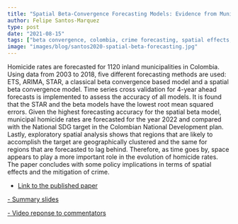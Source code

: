 ```yaml
---
title: "Spatial Beta-Convergence Forecasting Models: Evidence from Municipal Homicide Rates in Colombia"
author: Felipe Santos-Marquez
type: post
date: "2021-08-15"
tags: ["beta convergence, colombia, crime forecasting, spatial effects, "]
image: "images/blog/santos2020-spatial-beta-forecasting.jpg"
---
```



Homicide rates are forecasted for 1120 inland municipalities in Colombia. Using data from 2003 to 2018, five different forecasting methods are used: ETS, ARIMA, STAR, a classical beta convergence based model and a spatial beta convergence model. Time series cross validation for 4-year ahead forecasts is implemented to assess the accuracy of all models. It is found that the STAR and the beta models have the lowest root mean squared errors. Given the highest forecasting accuracy for the spatial beta model, municipal homicide rates are forecasted for the year 2022 and compared with the National SDG target in the Colombian National Development plan. Lastly, exploratory spatial analysis shows that regions that are likely to accomplish the target are geographically clustered and the same for regions that are forecasted to lag behind. Therefore, as time goes by, space appears to play a more important role in the evolution of homicide rates. The paper concludes with some policy implications in terms of spatial effects and the mitigation of crime.


- [Link to the published paper](https://onlinelibrary.wiley.com/doi/epdf/10.1002/for.2816)

[- Summary slides](https://jsla-2020.netlify.app/)

[- Video reponse to commentators](https://www.loom.com/share/bb63a992199a41daaa70f75c39207013)